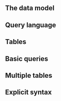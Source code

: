 ## The data model

## Query language

## Tables

## Basic queries

## Multiple tables

## Explicit syntax

